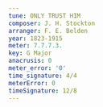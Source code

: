```yaml
---
tune: ONLY TRUST HIM
composer: J. H. Stockton
arranger: F. E. Belden
year: 1823-1915
meter: 7.7.7.3.
key: G Major
anacrusis: 0
meter_error: '0'
time_signature: 4/4
meterError: 0
timeSignature: 12/8
---
```

